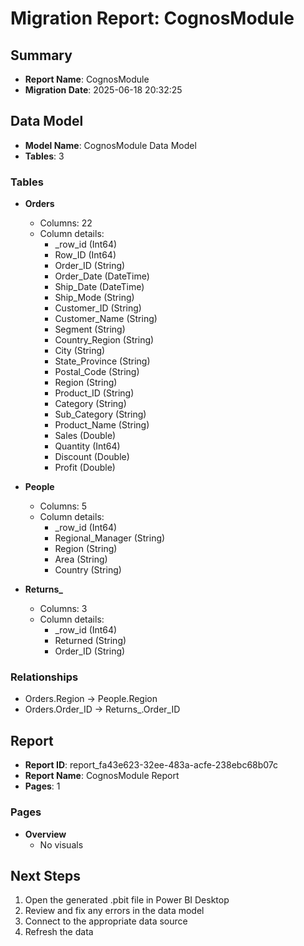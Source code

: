 # Migration Report: CognosModule

## Summary

- **Report Name**: CognosModule
- **Migration Date**: 2025-06-18 20:32:25

## Data Model

- **Model Name**: CognosModule Data Model
- **Tables**: 3

### Tables

- **Orders**
  - Columns: 22
  - Column details:
    - _row_id (Int64)
    - Row_ID (Int64)
    - Order_ID (String)
    - Order_Date (DateTime)
    - Ship_Date (DateTime)
    - Ship_Mode (String)
    - Customer_ID (String)
    - Customer_Name (String)
    - Segment (String)
    - Country_Region (String)
    - City (String)
    - State_Province (String)
    - Postal_Code (String)
    - Region (String)
    - Product_ID (String)
    - Category (String)
    - Sub_Category (String)
    - Product_Name (String)
    - Sales (Double)
    - Quantity (Int64)
    - Discount (Double)
    - Profit (Double)

- **People**
  - Columns: 5
  - Column details:
    - _row_id (Int64)
    - Regional_Manager (String)
    - Region (String)
    - Area (String)
    - Country (String)

- **Returns_**
  - Columns: 3
  - Column details:
    - _row_id (Int64)
    - Returned (String)
    - Order_ID (String)


### Relationships

- Orders.Region → People.Region
- Orders.Order_ID → Returns_.Order_ID

## Report

- **Report ID**: report_fa43e623-32ee-483a-acfe-238ebc68b07c
- **Report Name**: CognosModule Report
- **Pages**: 1

### Pages

- **Overview**
  - No visuals


## Next Steps

1. Open the generated .pbit file in Power BI Desktop
2. Review and fix any errors in the data model
3. Connect to the appropriate data source
4. Refresh the data
